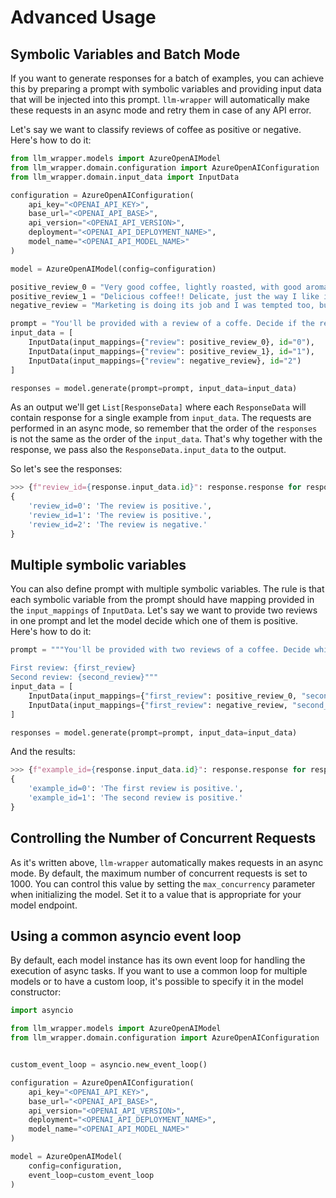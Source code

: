 # Advanced Usage

## Symbolic Variables and Batch Mode

If you want to generate responses for a batch of examples, you can achieve this by preparing a prompt with symbolic
variables and providing input data that will be injected into this prompt. `llm-wrapper` will automatically make these
requests in an async mode and retry them in case of any API error.

Let's say we want to classify reviews of coffee as positive or negative. Here's how to do it:
```python
from llm_wrapper.models import AzureOpenAIModel
from llm_wrapper.domain.configuration import AzureOpenAIConfiguration
from llm_wrapper.domain.input_data import InputData

configuration = AzureOpenAIConfiguration(
    api_key="<OPENAI_API_KEY>",
    base_url="<OPENAI_API_BASE>",
    api_version="<OPENAI_API_VERSION>",
    deployment="<OPENAI_API_DEPLOYMENT_NAME>",
    model_name="<OPENAI_API_MODEL_NAME>"
)

model = AzureOpenAIModel(config=configuration)

positive_review_0 = "Very good coffee, lightly roasted, with good aroma and taste. The taste of sourness is barely noticeable (which is good because I don't like sour coffees). After grinding, the aroma spreads throughout the room. I recommend it to all those who do not like strongly roasted and pitch-black coffees. A very good solution is to close the package with string, which allows you to preserve the aroma and freshness."
positive_review_1 = "Delicious coffee!! Delicate, just the way I like it, and the smell after opening is amazing. It smells freshly roasted. Faithful to Lavazza coffee for years, I decided to look for other flavors. Based on the reviews, I blindly bought it and it was a 10-shot, it outperformed Lavazze in taste. For me the best."
negative_review = "Marketing is doing its job and I was tempted too, but this coffee is nothing above the level of coffees from the supermarket. And the method of brewing or grinding does not help here. The coffee is simply weak - both in terms of strength and taste. I do not recommend."

prompt = "You'll be provided with a review of a coffe. Decide if the review is positive or negative. Review: {review}"
input_data = [
    InputData(input_mappings={"review": positive_review_0}, id="0"),
    InputData(input_mappings={"review": positive_review_1}, id="1"),
    InputData(input_mappings={"review": negative_review}, id="2")
]

responses = model.generate(prompt=prompt, input_data=input_data)
```

As an output we'll get `List[ResponseData]` where each `ResponseData` will contain response for a single example from
`input_data`. The requests are performed in an async mode, so remember that the order of the `responses` is not the same
as the order of the `input_data`. That's why together with the response, we pass also the `ResponseData.input_data` to
the output.

So let's see the responses:
```python
>>> {f"review_id={response.input_data.id}": response.response for response in responses}
{
    'review_id=0': 'The review is positive.',
    'review_id=1': 'The review is positive.',
    'review_id=2': 'The review is negative.'
}

```

## Multiple symbolic variables
You can also define prompt with multiple symbolic variables. The rule is that each symbolic variable from the prompt
should have mapping provided in the `input_mappings` of `InputData`. Let's say we want to provide two reviews in one 
prompt and let the model decide which one of them is positive. Here's how to do it:

```python
prompt = """You'll be provided with two reviews of a coffee. Decide which one is positive.

First review: {first_review}
Second review: {second_review}"""
input_data = [
    InputData(input_mappings={"first_review": positive_review_0, "second_review": negative_review}, id="0"),
    InputData(input_mappings={"first_review": negative_review, "second_review": positive_review_1}, id="1"),
]

responses = model.generate(prompt=prompt, input_data=input_data)
```

And the results:
```python
>>> {f"example_id={response.input_data.id}": response.response for response in responses}
{
    'example_id=0': 'The first review is positive.',
    'example_id=1': 'The second review is positive.'
}
```

## Controlling the Number of Concurrent Requests
As it's written above, `llm-wrapper` automatically makes requests in an async mode. By default, the maximum number of 
concurrent requests is set to 1000. You can control this value by setting the `max_concurrency` parameter when
initializing the model. Set it to a value that is appropriate for your model endpoint.

## Using a common asyncio event loop
By default, each model instance has its own event loop for handling the execution of async tasks. If you want to use
a common loop for multiple models or to have a custom loop, it's possible to specify it in the model constructor:

```python
import asyncio

from llm_wrapper.models import AzureOpenAIModel
from llm_wrapper.domain.configuration import AzureOpenAIConfiguration


custom_event_loop = asyncio.new_event_loop()

configuration = AzureOpenAIConfiguration(
    api_key="<OPENAI_API_KEY>",
    base_url="<OPENAI_API_BASE>",
    api_version="<OPENAI_API_VERSION>",
    deployment="<OPENAI_API_DEPLOYMENT_NAME>",
    model_name="<OPENAI_API_MODEL_NAME>"
)

model = AzureOpenAIModel(
    config=configuration,
    event_loop=custom_event_loop
)
``` 
